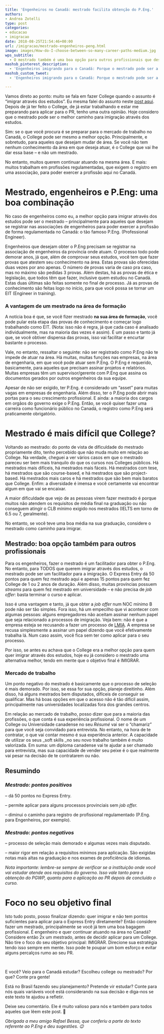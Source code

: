 ```yaml
---
title: 'Engenheiros no Canadá: mestrado facilita obtenção do P.Eng.'
authors:
- Andrea Zotelli
type: post
categories:
- educacao
- imigracao
date: 2018-08-25T21:54:46+00:00
url: /imigracao/mestrado-engenheiros-peng.html
image: images/How-do-I-choose-between-so-many-career-paths-medium.jpg
wps_subtitle:
  - O mestrado também é uma boa opção para outros profissionais que desejam imigrar através dos estudos
mashsb_pinterest_description:
  - 'Engenheiros imigrando para o Canadá: Porque o mestrado pode ser a melhor opção para engenheiros - e outros profissionais - que desejam imigrar para o Canadá.'
mashsb_custom_tweet:
  - 'Engenheiros imigrando para o Canadá: Porque o mestrado pode ser a melhor opção para engenheiros - e outros profissionais - que desejam imigrar para o Canadá.'

---
```

Vamos direto ao ponto: muito se fala em fazer College quando o assunto é “imigrar através dos estudos”. Eu mesma falei do assunto neste <a href="https://www.canadaagora.com/andreazotelli/imigrar-apos-os-40-anos.html" target="_blank" rel="noopener noreferrer">post aqui</a>. Depois de já ter feito o College, de já estar trabalhando e estar me preparando para aplicar para o PR, tenho uma outra opinião. Hoje considero que o mestrado pode ser o melhor caminho para imigração através dos estudos.

Sim: se o que você procura é se preparar para o mercado de trabalho no Canadá, o College pode ser mesmo a melhor opção. Principalmente, e sobretudo, para aqueles que desejam mudar de área. Se você não tem nenhum conhecimento da área em que deseja atuar, é o College que vai lhe dar essa base – e não um mestrado.

No entanto, muitos querem continuar atuando na mesma área. E mais: muitos trabalham em profissões regulamentadas, que exigem o registro em uma associação, para poder exercer a profissão aqui no Canadá.

# Mestrado, engenheiros e P.Eng: uma boa combinação

No caso de engenheiros como eu, a melhor opção para imigrar através dos estudos pode ser o mestrado – principalmente para aqueles que desejam se registrar nas associações de engenheiros para poder exercer a profissão de forma regulamentada no Canadá: o tão famoso P.Eng. (Professional Engineer).

Engenheiros que desejam obter o P.Eng precisam se registrar na associação de engenheiros da província onde atuam. O processo todo pode demorar anos, já que, além de comprovar seus estudos, você tem que fazer provas que atestem seu conhecimento na área. Estas provas são oferecidas duas vezes por ano apenas. O número de provas varia de caso pra caso, mas no máximo são pedidas 3 provas. Além destas, há as provas de ética e legislação, que todos têm que fazer, inclusive quem estudou no Canadá. Estas duas últimas são feitas somente no final de processo. Já as provas de conhecimento são feitas logo no início, para que você possa se tornar um EIT (Engineer in training).

### A vantagem de um mestrado na área de formação

A notícia boa é que, se você fizer mestrado **na sua área de formação**, você pode pular esta etapa das provas de conhecimento e começar logo trabalhando como EIT. (Nota: isso não é regra, já que cada caso é analisado individualmente, mas na maioria das vezes é assim). É um passo e tanto já que, se você obtiver dispensa das provas, isso vai facilitar e encurtar bastante o processo.

Vale, no entanto, ressaltar o seguinte: não ser registrado como P.Eng não te impede de atuar na área. Há muitas, muitas funções nas empresas, na área de engenharia, em que você pode atuar sem P.Eng. O P.Eng é requerido, basicamente, para aqueles que precisam assinar projetos e relatórios. Muitas empresas têm um supervisor/gerente com P.Eng que assina os documentos gerados por outros engenheiros da sua equipe.

Apesar de não ser exigido, ter P.Eng. é considerado um &#8220;asset&#8221; para muitas vagas em empresas de engenharia. Além disso, ter o P.Eng pode abrir mais portas para o seu crescimento profissional. E ainda: a maioria dos cargos em orgãos do governo exige o P.Eng. Então, se você quiser fazer uma carreira como funcionário público no Canadá, o registro como P.Eng será praticamente obrigatório.

# Mestrado é mais difícil que College?

Voltando ao mestrado: do ponto de vista de dificuldade do mestrado propriamente dito, tenho percebido que não muda muito em relação ao College. Na verdade, cheguei a ver vários casos em que o mestrado pareceu ser bem mais tranquilo do que os cursos nos Colleges públicos. Há mestrados mais difíceis, há mestrados mais fáceis. Há mestrados com tese, há mestrados que são course-based, e há mestrados que são project-based. Há mestrados mais caros e há mestrados que são bem mais baratos que College. Enfim: a diversidade é imensa e você certamente vai encontrar algum em que vai se encaixar.

A maior dificuldade que vejo de as pessoas virem fazer mestrado é porque muitos não atendem os requisitos de média final na graduação ou não conseguem atingir o CLB mínimo exigido nos mestrados (IELTS em torno de 6.5 ou 7, geralmente).

No entanto, se você teve uma boa média na sua graduação, considere o mestrado como caminho para imigrar.

## Mestrado: boa opção também para outros profissionais

Para os engenheiros, fazer o mestrado é um facilitador para obter o P.Eng. No entanto, para TODOS que querem imigrar através dos estudos, o mestrado pode ser um facilitador para a imigração. O Express Entry dá 50 pontos para quem fez mestrado aqui e apenas 15 pontos para quem fez College de 1 ou 2 anos de duração. Além disso, muitas províncias possuem _streams_ para quem fez mestrado em universidade – e não precisa de _job offer_: basta terminar o curso e aplicar.

Isso é uma vantagem e tanto, já que obter a _job offer_ num NOC mínimo B pode não ser tão simples. Fora isso, há um empecilho que vi acontecer com algumas pessoas: alguns empregadores não aceitam assinar nenhum papel que seja relacionado a processos de imigração. Veja bem: não é que a empresa esteja se recusando a fazer um processo de <a href="http://www.cic.gc.ca/english/helpcentre/answer.asp?qnum=163&_ga=2.188413288.1353136074.1535213264-602550470.1533961893" target="_blank" rel="noopener noreferrer">LMIA</a>. A empresa se recusa simplesmente a assinar um papel dizendo que você efetivamente trabalha lá. Num caso assim, você fica sem ter como aplicar para o seu processo.

Por isso, se antes eu achava que o College era a melhor opção para quem quer imigrar através dos estudos, hoje eu já considero o mestrado uma alternativa melhor, tendo em mente que o objetivo final é IMIGRAR.

### Mercado de trabalho

Um ponto negativo do mestrado é basicamente que o processo de seleção é mais demorado. Por isso, se essa for sua opção, planeje direitinho. Além disso, há alguns mestrados bem disputados, difíceis de conseguir se qualificar. Mas há boas opções em que o acesso não é tão difícil assim, principalmente nas universidades localizadas fora dos grandes centros.

Em relação ao mercado de trabalho, posso dizer que para a maioria das profissões, o que conta é sua experiência profissional. O nome de um College ou Universidade canadense no seu _Résumé_ vai ser o “chamariz” para que você seja convidado para entrevista. No entanto, na hora de te contratar, o que vai contar mesmo é sua experiência anterior. A capacidade de utilizar os seus _soft skills _no seu novo trabalho também é muito valorizada. Em suma: um diploma canadense vai te ajudar a ser chamado para entrevista, mas sua capacidade de vender seu peixe é o que realmente vai pesar na decisão de te contratarem ou não.

## Resumindo

### _Mestrado: pontos positivos_

&#8211; dá 50 pontos no Express Entry.

&#8211; permite aplicar para alguns processos provinciais sem _job offer._

&#8211; diminui o caminho para registro de profissional regulamentado (P.Eng. para Engenheiros, por exemplo).

### _Mestrado: pontos negativos_

&#8211; processo de seleção mais demorado e algumas vezes mais disputado.

&#8211; maior rigor em relação a requisitos mínimos para aplicação. São exigidas notas mais altas na graduação e nos exames de proficiência de idiomas.

_Nota importante: lembre-se sempre de verificar se a instituição onde você vai estudar atende aos requisitos do governo. Isso vale tanto para a obtenção do PGWP, quanto para a aplicação ao PR depois de concluído o curso._

# Foco no seu objetivo final

Isto tudo posto, posso finalizar dizendo: quer imigrar e não tem pontos suficientes para aplicar para o Express Entry diretamente? Então considere fazer um mestrado, principalmente se você já tem uma boa bagagem profissional. É engenheiro e quer continuar atuando na área no Canadá? Considere então 2x um mestrado, antes de decidir aplicar para um College. Não tire o foco do seu objetivo principal: IMIGRAR. Direcione sua estratégia tendo isso sempre em mente. Isso pode te poupar um bom esforço e evitar alguns percalços rumo ao seu PR.

&nbsp;

E você? Veio para o Canadá estudar? Escolheu college ou mestrado? Por que? Conte pra gente!

Está no Brasil fazendo seu planejamento? Pretende vir estudar? Conte para nós quais variáveis você está considerando na sua decisão e diga-nos se este texto te ajudou a refletir.

Deixe seu comentário. Ele é muito valioso para nós e também para todos aqueles que lêem este post. 🙂

_Obrigada a meu amigo Rafael Bessa, que conferiu a parte do texto referente ao P.Eng e deu sugestões. 😉_